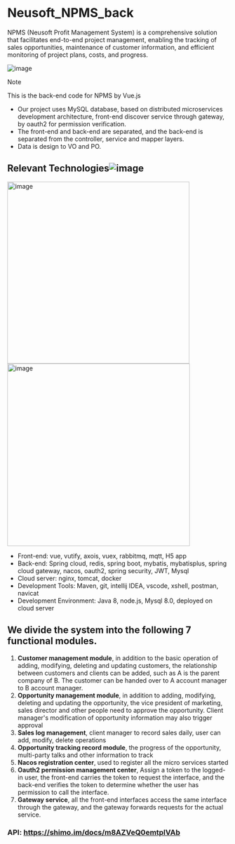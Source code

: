 # Neusoft_NPMS_back

NPMS (Neusoft Profit Management System) is a comprehensive solution that facilitates end-to-end project management, enabling the tracking of sales opportunities, maintenance of customer information, and efficient monitoring of project plans, costs, and progress.

![image](https://github.com/jingpeng7527/Neusoft_NPMS_back/assets/114365503/f7d992a5-0303-4ad6-a2b8-b8cfb327e169)


> [!NOTE]
> This is the back-end code for NPMS by Vue.js

- Our project uses MySQL database, based on distributed microservices development architecture, front-end discover service through gateway, by oauth2 for permission verification. 
- The front-end and back-end are separated, and the back-end is separated from the controller, service and mapper layers. 
- Data is design to VO and PO.
  
<!--- Here is the report link: https://docs.google.com/document/d/1Dk7BO98VCzDQon8uYApZlOEd6bsuBXG3/edit?usp=sharing&ouid=101884265629727065347&rtpof=true&sd=true --->

## Relevant Technologies![image](https://github.com/jingpeng7527/Neusoft_NPMS_back/assets/114365503/d55e2347-76d0-47db-9240-4d5517267cc0)
<img width="415" alt="image" src="https://github.com/jingpeng7527/Neusoft_NPMS_back/assets/114365503/42502f30-3176-41b6-b4fe-c2b75c571798">

<img width="416" alt="image" src="https://github.com/jingpeng7527/Neusoft_NPMS_back/assets/114365503/4d991dab-d8c0-4db4-be02-2cfcc7826014">


- Front-end: vue, vutify, axois, vuex, rabbitmq, mqtt, H5 app
- Back-end: Spring cloud, redis, spring boot, mybatis, mybatisplus, spring cloud gateway, nacos, oauth2, spring security, JWT, Mysql
- Cloud server: nginx, tomcat, docker
- Development Tools: Maven, git, intellij IDEA, vscode, xshell, postman, navicat
- Development Environment: Java 8, node.js, Mysql 8.0, deployed on cloud server
  


## We divide the system into the following 7 functional modules. 
1. **Customer management module**, in addition to the basic operation of adding, modifying, deleting and updating customers, the relationship between customers and clients can be added, such as A is the parent company of B. The customer can be handed over to A account manager to B account manager.
2. **Opportunity management module**, in addition to adding, modifying, deleting and updating the opportunity, the vice president of marketing, sales director and other people need to approve the opportunity. Client manager's modification of opportunity information may also trigger approval 
3. **Sales log management**, client manager to record sales daily, user can add, modify, delete operations 
4. **Opportunity tracking record module**, the progress of the opportunity, multi-party talks and other information to track 
5. **Nacos registration center**, used to register all the micro services started 
6. **Oauth2 permission management center**, Assign a token to the logged-in user, the front-end carries the token to request the interface, and the back-end verifies the token to determine whether the user has permission to call the interface.
7. **Gateway service**, all the front-end interfaces access the same interface through the gateway, and the gateway forwards requests for the actual service.




### API: https://shimo.im/docs/m8AZVeQ0emtplVAb
